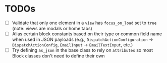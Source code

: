 # TODOs

- [ ] Validate that only one element in a `view` has `focus_on_load` set to `true` (note: views are modals or home tabs)
- [ ] Alias certain block constants based on their type or common field name when used in JSON payloads (e.g., `DispatchActionConfiguration` -> `DispatchActionConfig`, `EmailInput` -> `EmailTextInput`, etc.)
- [ ] Try defining `as_json` in the base class to rely on `attributes` so most Block classes don't need to define their own
